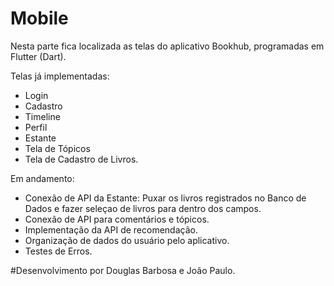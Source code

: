 # Mobile

Nesta parte fica localizada as telas do aplicativo Bookhub, programadas em Flutter (Dart). 

Telas já implementadas:
- Login
- Cadastro
- Timeline
- Perfil
- Estante
- Tela de Tópicos
- Tela de Cadastro de Livros.

Em andamento:
- Conexão de API da Estante: Puxar os livros registrados no Banco de Dados e fazer seleçao de livros para dentro dos campos.
- Conexão de API para comentários e tópicos.
- Implementação da API de recomendação.
- Organização de dados do usuário pelo aplicativo.
- Testes de Erros.

#Desenvolvimento por Douglas Barbosa e João Paulo.
